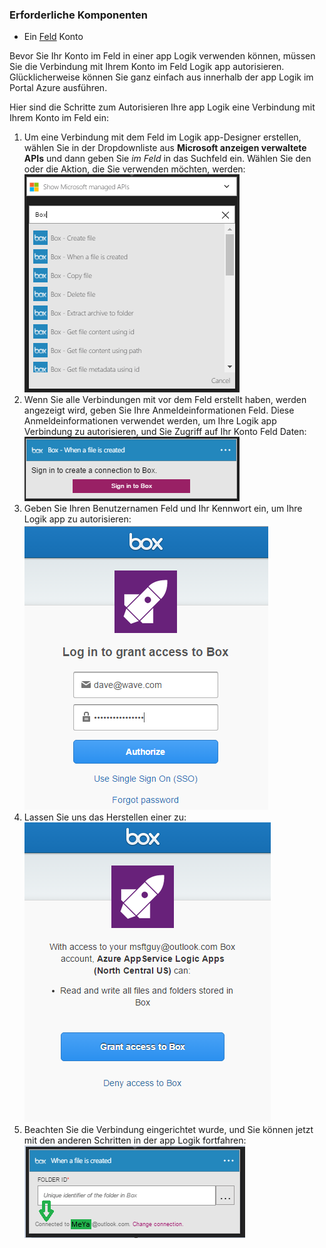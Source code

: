 ### <a name="prerequisites"></a>Erforderliche Komponenten

- Ein [Feld](http://box.com) Konto  


Bevor Sie Ihr Konto im Feld in einer app Logik verwenden können, müssen Sie die Verbindung mit Ihrem Konto im Feld Logik app autorisieren. Glücklicherweise können Sie ganz einfach aus innerhalb der app Logik im Portal Azure ausführen.  

Hier sind die Schritte zum Autorisieren Ihre app Logik eine Verbindung mit Ihrem Konto im Feld ein:  
1. Um eine Verbindung mit dem Feld im Logik app-Designer erstellen, wählen Sie in der Dropdownliste aus **Microsoft anzeigen verwaltete APIs** und dann geben Sie *im Feld* in das Suchfeld ein. Wählen Sie den oder die Aktion, die Sie verwenden möchten, werden:  
![Klicken Sie im Schritt beim Erstellen eines Verbindung](./media/connectors-create-api-box/box-1.png)  
2. Wenn Sie alle Verbindungen mit vor dem Feld erstellt haben, werden angezeigt wird, geben Sie Ihre Anmeldeinformationen Feld. Diese Anmeldeinformationen verwendet werden, um Ihre Logik app Verbindung zu autorisieren, und Sie Zugriff auf Ihr Konto Feld Daten:  
![Klicken Sie im Schritt beim Erstellen eines Verbindung](./media/connectors-create-api-box/box-2.png)  
3. Geben Sie Ihren Benutzernamen Feld und Ihr Kennwort ein, um Ihre Logik app zu autorisieren:  
 ![Klicken Sie im Schritt beim Erstellen eines Verbindung](./media/connectors-create-api-box/box-3.png)  
4. Lassen Sie uns das Herstellen einer zu:  
![Klicken Sie im Schritt beim Erstellen eines Verbindung](./media/connectors-create-api-box/box-4.png)  
5. Beachten Sie die Verbindung eingerichtet wurde, und Sie können jetzt mit den anderen Schritten in der app Logik fortfahren:  
![Klicken Sie im Schritt beim Erstellen eines Verbindung](./media/connectors-create-api-box/box-5.png)  
